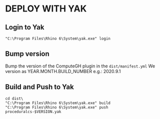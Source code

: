 ﻿# DEPLOY WITH YAK

## Login to Yak
```
"C:\Program Files\Rhino 6\System\yak.exe" login
```

## Bump version
Bump the version of the ComputeGH plugin in the `dist/manifest.yml`
We version as YEAR.MONTH.BUILD_NUMBER e.g.: 2020.9.1

## Build and Push to Yak
```
cd dist\
"C:\Program Files\Rhino 6\System\yak.exe" build
"C:\Program Files\Rhino 6\System\yak.exe" push proceduralcs-$VERSION.yak
```